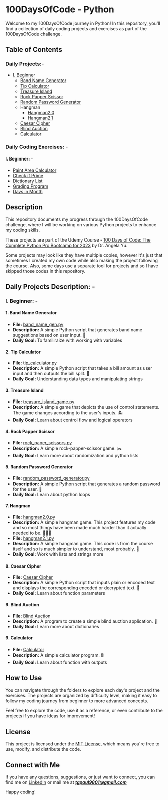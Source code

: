 # 100DaysOfCode - Python

Welcome to my 100DaysOfCode journey in Python! In this repository, you'll find a collection of daily coding projects and exercises as part of the 100DaysOfCode challenge.

## Table of Contents

### Daily Projects:-

- [I. Beginner](Daily%20Projects/Beginner)
  - [Band Name Generator](Daily%20Projects/Beginner/band_name_gen.py)
  - [Tip Calculator](Daily%20Projects/Beginner/tip_calculator.py)
  - [Treasure Island](Daily%20Projects/Beginner/treasure_island_game.py)
  - [Rock Papper Scissor](Daily%20Projects/Beginner/rock_paper_scissors.py)
  - [Random Password Generator](Daily%20Projects/Beginner/random_password_generator.py)
  - Hangman
    - [Hangman2.0](Daily%20Projects/Beginner/hangman2.0.py)
    - [Hangman2.1](Daily%20Projects/Beginner/hangman2.1/hangman2.1.py)
  - [Caesar Cipher](Daily%20Projects/Beginner/Caesar%20Cipher)
  - [Blind Auction](Daily%20Projects/Beginner/Blind%20Auction)
  - [Calculator](Daily%20Projects/Beginner/Calculator/calculator.py)

### Daily Coding Exercises: -

#### I. Beginner: -

- [Paint Area Calculator](Coding%20Exercises/paint_area_calculator.py)
- [Check if Prime](Coding%20Exercises/prime_no_checker.py)
- [Dictionary List](Coding%20Exercises\dictionary_list.py)
- [Grading Program](Coding%20Exercises\grading_program.py)
- [Days in Month](Coding%20Exercises\days_in_month.py)

## Description

This repository documents my progress through the 100DaysOfCode challenge, where I will be working on various Python projects to enhance my coding skills.

These projects are part of the Udemy Course -
[100 Days of Code: The Complete Python Pro Bootcamp for 2023](https://www.udemy.com/course/100-days-of-code/) by Dr. Angela Yu.

Some projects may look like they have multiple copies, however it's just that sometimes I created my own code while also making the project following the course. Also, some days use a separate tool for projects and so I have skipped those codes in this repository.

## Daily Projects Description: -

### I. Beginner: -

#### 1. Band Name Generator

- **File:** [band_name_gen.py](Daily%20Projects/Beginner/band_name_gen.py)
- **Description:** A simple Python script that generates band name suggestions based on user input. 🎼
- **Daily Goal:** To familiraize with working with variables

#### 2. Tip Calculator

- **File:** [tip_calculator.py](Daily%20Projects/Beginner/tip_calculator.py)
- **Description:** A simple Python script that takes a bill amount as user input and then outputs the bill split. 💸
- **Daily Goal:** Understanding data types and manipulating strings

#### 3. Treasure Island

- **File:** [treasure_island_game.py](Daily%20Projects/Beginner/treasure_island_game.py)
- **Description:** A simple game that depicts the use of control statements. The game changes according to the user's inputs. 🏝️
- **Daily Goal:** Learn about control flow and logical operators

#### 4. Rock Papper Scissor

- **File:** [rock_paper_scissors.py](Daily%20Projects/Beginner/rock_paper_scissors.py)
- **Description:** A simple rock-papper-scissor game. ✂️
- **Daily Goal:** Learn more about randomization and python lists

#### 5. Random Password Generator

- **File:** [random_password_generator.py](Daily%20Projects/Beginner/random_password_generator.py)
- **Description:** A simple Python script that generates a random password for the user. 🔑
- **Daily Goal:** Learn about python loops

#### 7. Hangman

- **File:** [hangman2.0.py](Daily%20Projects/Beginner/hangman2.0.py)
- **Description:** A simple hangman game. This project features my code and so most things have been made much harder than it actually needed to be. 🧍🏿‍♂️
- **File:** [hangman2.1.py](Daily%20Projects/Beginner/hangman2.1/hangman2.1.py)
- **Description:** A simple hangman game. This code is from the course itself and so is much simpler to understand, most probably. 🕺
- **Daily Goal:** Work with lists and strings more

#### 8. Caesar Cipher

- **File:** [Caesar Cipher](Daily%20Projects/Beginner/Caesar%20Cipher)
- **Description:** A simple Python script that inputs plain or encoded text and displays the corresponding encoded or decrypted text. 📇
- **Daily Goal:** Learn about function parameters

#### 9. Blind Auction

- **File:** [Blind Auction](Daily%20Projects/Beginner/Blind%20Auction)
- **Description:** A program to create a simple blind auction application. 🗿
- **Daily Goal:** Learn more about dictionaries

#### 9. Calculator

- **File:** [Calculator](Daily%20Projects/Beginner/Calculator/calculator.py)
- **Description:** A simple calculator program. 🖩
- **Daily Goal:** Learn about function with outputs

## How to Use

You can navigate through the folders to explore each day's project and the exercises. The projects are organized by difficulty level, making it easy to follow my coding journey from beginner to more advanced concepts.

Feel free to explore the code, use it as a reference, or even contribute to the projects if you have ideas for improvement!

## License

This project is licensed under the [MIT License](https://www.youtube.com/watch?v=dQw4w9WgXcQ), which means you're free to use, modify, and distribute the code.

## Connect with Me

If you have any questions, suggestions, or just want to connect, you can find me on [LinkedIn](https://www.linkedin.com/in/paultg/) or mail me at ***tgpaul9801@gmail.com***

Happy coding!
